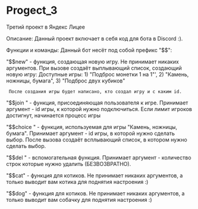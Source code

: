 # Progect_3
Третий проект в Яндекс Лицее 
 
Описание:
 Данный проект включает в себя код для бота в Discord :).
 
Функции и команды: 
 Данный бот несёт под собой префикс "$$":
 
 "$$new" - функция, создающая новую игру.
     Не принимает никаких аргументов. При вызове создаёт выплывающий список, создающий новую игру:
      Доступные игры:
       1) "Подброс монетки 1 на 1"',
       2) "Камень, ножницы, бумага",
       3) "Подброс двух кубиков"
       
     После создания игры будет написано, кто создал игру и с каким id.
 
 "$$join <id>" - функция, присоединяющая пользователя к игре.
     Принимает аргумент <id> - id игры, к которой нужно подключиться.
     Если лимит игроков достигнут, начинается процесс игры
  
  "$$choice <id>" - функция, используемая для игры "Камень, ножницы, бумага".
     Принимает аргумент <id> - id игры, в которой нужно сделать выбор.
     После вызова создаёт всплывающий список, в котором нужно сделать выбор.
  
  "$$del <col>" - вспомогательная функция.
     Принимает аргумент <col> - количество строк которые нужно удалить (БЕЗВОЗВРАТНО).
  
  "$$cat" - функция для котиков.
     Не принимает никаких аргументов, а только выводит вам котика для поднятия настроения :)
  
  "$$dog" - функция для котиков.
     Не принимает никаких аргументов, а только выводит вам собачку для поднятия настроения :)
  
  
  
 
